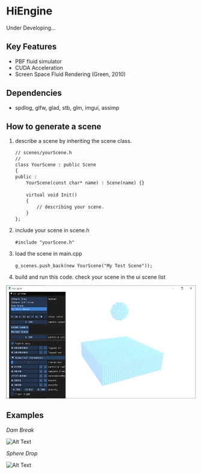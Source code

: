 # HiEngine
Under Developing...

## Key Features
- PBF fluid simulator
- CUDA Acceleration
- Screen Space Fluid Rendering (Green, 2010)

## Dependencies
- spdlog, glfw, glad, stb, glm, imgui, assimp

## How to generate a scene
1. describe a scene by inheriting the scene class.
    ```
    // scenes/yourScene.h
    // 
    class YourScene : public Scene
    {
    public :
        YourScene(const char* name) : Scene(name) {}

        virtual void Init()
        {
            // describing your scene.
        }
    };
    ```
2. include your scene in scene.h
    
    ```#include "yourScene.h"```
    
3. load the scene in main.cpp

    ```g_scenes.push_back(new YourScene("My Test Scene")); ```
    
4. build and run this code. check your scene in the ui scene list

![Alt Text](https://github.com/Hipgineer/HiEngine/blob/main/doc/img/myTestScene.png)


## Examples

*Dam Break*

![Alt Text](https://github.com/Hipgineer/HiEngine/blob/main/doc/img/ex_dambreak.gif)

*Sphere Drop*

![Alt Text](https://github.com/Hipgineer/HiEngine/blob/main/doc/img/ex_spheredrop.gif)
